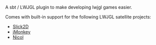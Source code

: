 A sbt / LWJGL plugin to make developing lwjgl games easier.

Comes with built-in support for the following LWJGL satellite projects:

* [Slick2D]
* [jMonkey]
* [Nicol]

[Slick2D]: http://slick.cokeandcode.com/
[jMonkey]: http://jmonkeyengine.org/
[Nicol]: http://scan.github.com/Nicol/
